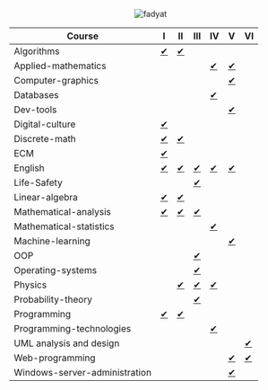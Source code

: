 <p align="center">
    <img src="https://count.getloli.com/get/@fadyat?theme=gelbooru" alt="fadyat" />
</p>

| Course                        | I                                              | II                                         | III                                         | IV                                            | V                                                 | VI                                      |
|-------------------------------|------------------------------------------------|--------------------------------------------|---------------------------------------------|-----------------------------------------------|---------------------------------------------------|-----------------------------------------|
| Algorithms                    | [✔](./Algorithms/I%20semester)                 | [✔](./Algorithms/II%20semester)            |                                             |                                               |                                                   |                                         |
| Applied-mathematics           |                                                |                                            |                                             | [✔](./Applied-mathematics/IV%20semester)      | [✔](./Applied-mathematics/V%20semester)           |                                         |
| Computer-graphics             |                                                |                                            |                                             |                                               | [✔](https://github.com/fadyat/itmo-cgg)           |                                         |
| Databases                     |                                                |                                            |                                             | [✔](./Databases/IV%20semester)                |                                                   |                                         |
| Dev-tools                     |                                                |                                            |                                             |                                               | [✔](https://github.com/fadyat/itmo-devtools)      |                                         |
| Digital-culture               | [✔](./Digital-culture/I%20semester)            |                                            |                                             |                                               |                                                   |                                         |
| Discrete-math                 | [✔](./Discrete-math/I%20semester)              | [✔](./Discrete-math/II%20semester)         |                                             |                                               |                                                   |                                         |
| ECM                           | [✔](./Electronic-counter-machine/I%20semester) |                                            |                                             |                                               |                                                   |                                         |
| English                       | [✔](./English/I%20semester)                    | [✔](./English/II%20semester)               | [✔](./English/III%20semester)               | [✔](./English/IV%20semester)                  | [✔](./English/V%20semester)                       |                                         |
| Life-Safety                   |                                                |                                            | [✔](./Life-Safety/III%20semester)           |                                               |                                                   |                                         |
| Linear-algebra                | [✔](./Linal/I%20semester)                      | [✔](./Linal/II%20semester)                 |                                             |                                               |                                                   |                                         |
| Mathematical-analysis         | [✔](./Mathematical-analysis/I%20semester)      | [✔](./Mathematical-analysis/II%20semester) | [✔](./Mathematical-analysis/III%20semester) |                                               |                                                   |                                         |
| Mathematical-statistics       |                                                |                                            |                                             | [✔](./Mathematical-statistics/IV%20semester)  |                                                   |                                         |
| Machine-learning              |                                                |                                            |                                             |                                               | [✔](./Machine-Learning/V%20semester)              |                                         |
| OOP                           |                                                |                                            | [✔](./OOP/III%20semester)                   |                                               |                                                   |                                         |
| Operating-systems             |                                                |                                            | [✔](./OS/III%20semester)                    |                                               |                                                   |                                         |
| Physics                       |                                                | [✔](./Physics/II%20semester)               | [✔](./Physics/III%20semester)               | [✔](./Physics/IV%20semester)                  |                                                   |                                         |
| Probability-theory            |                                                |                                            | [✔](./Probability-theory/III%20semester)    |                                               |                                                   |                                         |
| Programming                   | [✔](./Programming/I%20semester)                | [✔](./Programming/II%20semester)           |                                             |                                               |                                                   |                                         |
| Programming-technologies      |                                                |                                            |                                             | [✔](./Programming-Technologies/IV%20semester) |                                                   |                                         |
| UML analysis and design       |                                                |                                            |                                             |                                               |                                                   | [✔](./UML/VI%20semester)                |
| Web-programming               |                                                |                                            |                                             |                                               | [✔](https://github.com/fadyat/itmo-web)           | [✔](https://github.com/fadyat/itmo-web) |
| Windows-server-administration |                                                |                                            |                                             |                                               | [✔](./Windows-Server-Administration/V%20semester) |                                         |
